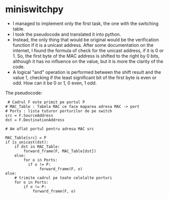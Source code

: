 # miniswitchpy
- I managed to implement only the first task, the one with the switching table.
- I took the pseudocode and translated it into python.
- Instead, the only thing that would be original would be the verification function if it is a unicast address. After some documentation on the internet, I found the formula of check for the unicast address, if it is 0 or 1. So, the first byte of the MAC address is shifted to the right by 0 bits, although it has no influence on the value, but it is more the clarity of the code.
- A logical "and" operation is performed between the shift result and the value 1, checking if the least significant bit of the first byte is even or odd. How can it be 0 or 1, 0 even, 1 odd.

The pseudocode:
```
 # Cadrul F este primit pe portul P
# MAC_Table : Tabela MAC ce face maparea adresa MAC -> port
# Ports : lista tuturor porturilor de pe switch
src = F.SourceAddress
dst = F.DestinationAddress
 
# Am aflat portul pentru adresa MAC src
 
MAC_Table[src] = P
if is_unicast(dst):
    if dst in MAC_Table:
        forward_frame(F, MAC_Table[dst])
    else:
        for o in Ports:
          if o != P:
               forward_frame(F, o)
else:
    # trimite cadrul pe toate celelalte porturi
    for o in Ports:
        if o != P:
            forward_frame(F, o)
```

